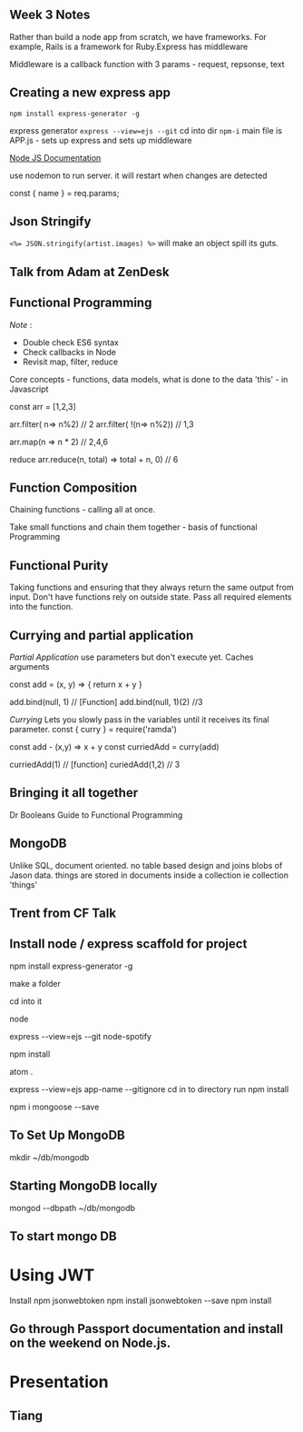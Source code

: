 ## Week 3 Notes

Rather than build a node app from scratch, we have frameworks. 
For example, Rails is a framework for Ruby.Express has middleware

Middleware is a callback function with 3 params - request, repsonse, text

## Creating a new express app
`npm install express-generator -g`

express generator
`express --view=ejs --git`
cd into dir 
`npm-i`
main file is APP.js - sets up express and sets up middleware

[Node JS Documentation](http://expressjs.com/)

use nodemon to run server. it will restart when changes are detected

const { name } = req.params;

## Json Stringify

`<%= JSON.stringify(artist.images) %>` will make an object spill its guts. 

## Talk from Adam at ZenDesk

## Functional Programming

_Note_ : 
- Double check ES6 syntax
- Check callbacks in Node
- Revisit map, filter, reduce

Core concepts  - functions, data models, what is done to the data 
'this' - in Javascript

const arr = [1,2,3]

arr.filter( n=> n%2) // 2
arr.filter( !(n=> n%2)) // 1,3

arr.map(n => n * 2) // 2,4,6 

reduce arr.reduce(n, total) => total + n, 0) // 6

## Function Composition
Chaining functions - calling all at once.

Take small functions and chain them together - basis of functional Programming

## Functional Purity
Taking functions and ensuring that they always return the same output from input.
Don't have functions rely on outside state. Pass all required elements into the function.

## Currying and partial application
_Partial Application_
use parameters but don't execute yet. Caches arguments 

const add = (x, y) => {
  return x + y
}

add.bind(null, 1) // [Function]
add.bind(null, 1)(2) //3

_Currying_
Lets you slowly pass in the variables until it receives its final parameter.
const { curry } = require('ramda')

const add - (x,y) => x + y
const curriedAdd = curry(add)

curriedAdd(1) // [function]
curiedAdd(1,2) // 3

## Bringing it all together

Dr Booleans Guide to Functional Programming

## MongoDB
Unlike SQL, document oriented. 
no table based design and joins
blobs of Jason data. 
things are stored in documents inside a collection
ie collection 'things' 

## Trent from CF Talk

## Install node / express scaffold for project

npm install express-generator -g

make a folder

cd into it

node

express --view=ejs --git node-spotify

npm install

atom .

express --view=ejs app-name --gitignore
cd in to directory
run npm install

npm i mongoose --save

## To Set Up MongoDB

mkdir ~/db/mongodb

## Starting MongoDB locally

mongod --dbpath ~/db/mongodb

## To start mongo DB

# Using JWT
Install npm jsonwebtoken
npm install jsonwebtoken --save
npm install

## Go through Passport documentation and install on the weekend on Node.js.


# Presentation
## Tiang


